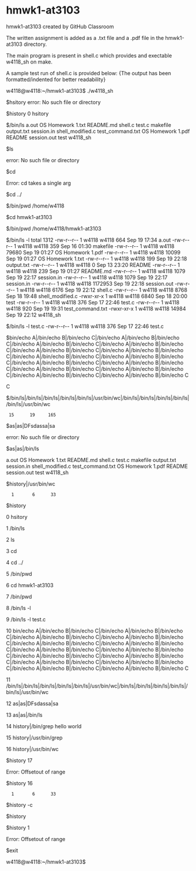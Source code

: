 # hmwk1-at3103
hmwk1-at3103 created by GitHub Classroom

The written assignment is added as a .txt file and a .pdf file in the hmwk1-at3103 directory. 

The main program is present in shell.c which provides and exectable w4118_sh on make.

A sample test run of shell.c is provided below: {The output has been formatted/indented for better readability}

w4118@w4118:~/hmwk1-at3103$ ./w4118_sh 

$hsitory
error: No such file or directory

$history
0 hsitory

$/bin/ls
a.out		   OS Homework 1.txt  README.md    shell.c	     test.c
makefile	   output.txt	      session.in   shell_modified.c  test_command.txt
OS Homework 1.pdf  README	      session.out  test		     w4118_sh

$ls

error: No such file or directory


$cd

Error: cd takes a single arg

$cd ../

$/bin/pwd
/home/w4118

$cd hmwk1-at3103

$/bin/pwd
/home/w4118/hmwk1-at3103

$/bin/ls -l
total 1312
-rw-r--r-- 1 w4118 w4118     664 Sep 19 17:34 a.out
-rw-r--r-- 1 w4118 w4118     359 Sep 16 01:30 makefile
-rw-r--r-- 1 w4118 w4118   79680 Sep 19 01:27 OS Homework 1.pdf
-rw-r--r-- 1 w4118 w4118   10099 Sep 19 01:27 OS Homework 1.txt
-rw-r--r-- 1 w4118 w4118     199 Sep 19 22:18 output.txt
-rw-r--r-- 1 w4118 w4118       0 Sep 13 23:20 README
-rw-r--r-- 1 w4118 w4118     239 Sep 19 01:27 README.md
-rw-r--r-- 1 w4118 w4118    1079 Sep 19 22:17 session.in
-rw-r--r-- 1 w4118 w4118    1079 Sep 19 22:17 session.in
-rw-r--r-- 1 w4118 w4118 1172953 Sep 19 22:18 session.out
-rw-r--r-- 1 w4118 w4118    6176 Sep 19 22:12 shell.c
-rw-r--r-- 1 w4118 w4118    8768 Sep 18 19:48 shell_modified.c
-rwxr-xr-x 1 w4118 w4118    6840 Sep 18 20:00 test
-rw-r--r-- 1 w4118 w4118     376 Sep 17 22:46 test.c
-rw-r--r-- 1 w4118 w4118     920 Sep 19 19:31 test_command.txt
-rwxr-xr-x 1 w4118 w4118   14984 Sep 19 22:12 w4118_sh

$/bin/ls -l test.c
-rw-r--r-- 1 w4118 w4118 376 Sep 17 22:46 test.c

$bin/echo A|/bin/echo B|/bin/echo C|/bin/echo A|/bin/echo B|/bin/echo C|/bin/echo A|/bin/echo B|/bin/echo C|/bin/echo A|/bin/echo B|/bin/echo C|/bin/echo A|/bin/echo B|/bin/echo C|/bin/echo A|/bin/echo B|/bin/echo C|/bin/echo A|/bin/echo B|/bin/echo C|/bin/echo A|/bin/echo B|/bin/echo C|/bin/echo A|/bin/echo B|/bin/echo C|/bin/echo A|/bin/echo B|/bin/echo C|/bin/echo A|/bin/echo B|/bin/echo C|/bin/echo A|/bin/echo B|/bin/echo C|/bin/echo A|/bin/echo B|/bin/echo C|/bin/echo A|/bin/echo B|/bin/echo C

C

$/bin/ls|/bin/ls|/bin/ls|/bin/ls|/bin/ls|/usr/bin/wc|/bin/ls|/bin/ls|/bin/ls|/bin/ls|/bin/ls|/usr/bin/wc 

     15      19     165


$as|as|DFsdassa|sa

error: No such file or directory


$as|as|/bin/ls

a.out		   OS Homework 1.txt  README.md    shell.c	     test.c
makefile	   output.txt	      session.in   shell_modified.c  test_command.txt
OS Homework 1.pdf  README	      session.out  test		     w4118_sh

$history|/usr/bin/wc

      1       6      33


$history

0 hsitory

1 /bin/ls

2 ls

3 cd

4 cd ../

5 /bin/pwd

6 cd hmwk1-at3103

7 /bin/pwd

8 /bin/ls -l

9 /bin/ls -l test.c

10 bin/echo A|/bin/echo B|/bin/echo C|/bin/echo A|/bin/echo B|/bin/echo C|/bin/echo A|/bin/echo B|/bin/echo C|/bin/echo A|/bin/echo B|/bin/echo C|/bin/echo A|/bin/echo B|/bin/echo C|/bin/echo A|/bin/echo B|/bin/echo C|/bin/echo A|/bin/echo B|/bin/echo C|/bin/echo A|/bin/echo B|/bin/echo C|/bin/echo A|/bin/echo B|/bin/echo C|/bin/echo A|/bin/echo B|/bin/echo C|/bin/echo A|/bin/echo B|/bin/echo C|/bin/echo A|/bin/echo B|/bin/echo C|/bin/echo A|/bin/echo B|/bin/echo C|/bin/echo A|/bin/echo B|/bin/echo C

11 /bin/ls|/bin/ls|/bin/ls|/bin/ls|/bin/ls|/usr/bin/wc|/bin/ls|/bin/ls|/bin/ls|/bin/ls|/bin/ls|/usr/bin/wc

12 as|as|DFsdassa|sa

13 as|as|/bin/ls

14 history|/bin/grep hello world

15 history|/usr/bin/grep

16 history|/usr/bin/wc

$history 17

Error: Offsetout of range

$history 16

      1       6      33

$history -c

$history

$history 1

Error: Offsetout of range

$exit

w4118@w4118:~/hmwk1-at3103$ 

       


